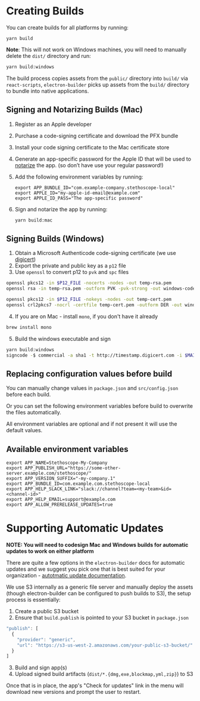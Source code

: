 # Creating Builds

You can create builds for all platforms by running:

```
yarn build
```

**Note**: This will not work on Windows machines, you will need to manually delete the `dist/` directory and run:

```bash
yarn build:windows
```

The build process copies assets from the `public/` directory into `build/` via `react-scripts`, `electron-builder` picks up assets from the `build/` directory to bundle into native applications.

## Signing and Notarizing Builds (Mac)

1. Register as an Apple developer
2. Purchase a code-signing certificate and download the PFX bundle
3. Install your code signing certificate to the Mac certificate store
4. Generate an app-specific password for the Apple ID that will be used to [notarize](https://developer.apple.com/news/?id=06032019i) the app. (so don’t have use your regular password!)
5. Add the following environment variables by running:

    ```
    export APP_BUNDLE_ID="com.example-company.stethoscope-local"
    export APPLE_ID="my-apple-id-email@example.com"
    export APPLE_ID_PASS="The app-specific password"
    ```

6. Sign and notarize the app by running:

    ```bash
    yarn build:mac
    ```

## Signing Builds (Windows)

1. Obtain a Microsoft Authenticode code-signing certificate (we use [digicert](digicert.com/code-signing/))
2. Export the private and public key as a `p12` file
3. Use `openssl` to convert p12 to `pvk` and `spc` files

```bash
openssl pkcs12 -in $P12_FILE -nocerts -nodes -out temp-rsa.pem
openssl rsa -in temp-rsa.pem -outform PVK -pvk-strong -out windows-code-cert.pvk

openssl pkcs12 -in $P12_FILE -nokeys -nodes -out temp-cert.pem
openssl crl2pkcs7 -nocrl -certfile temp-cert.pem -outform DER -out windows-code-cert.spc
```

4. If you are on Mac - install `mono`, if you don't have it already

```bash
brew install mono
```

5. Build the windows executable and sign

```bash
yarn build:windows
signcode -$ commercial -a sha1 -t http://timestamp.digicert.com -i $MAIN_URL -spc $SPC_FILE.spc -v $PVK_FILE.pvk -n \"Stethoscope Installer\" \"dist/Stethoscope Setup $npm_package_version.exe\"
```

## Replacing configuration values before build

You can manually change values in `package.json` and `src/config.json` before each build.

Or you can set the following environment variables before build to overwrite the files automatically.

All environment variables are optional and if not present it will use the default values.

## Available environment variables

```
export APP_NAME=Stethoscope-My-Company
export APP_PUBLISH_URL="https://some-other-server.example.com/stethoscope/"
export APP_VERSION_SUFFIX="-my-company.1"
export APP_BUNDLE_ID=com.example.com.stethoscope-local
export APP_HELP_SLACK_LINK="slack://channel?team=<my-team>&id=<channel-id>"
export APP_HELP_EMAIL=support@example.com
export APP_ALLOW_PRERELEASE_UPDATES=true
```

# Supporting Automatic Updates

**NOTE: You will need to codesign Mac and Windows builds for automatic updates to work on either platform**

There are quite a few options in the `electron-builder` docs for automatic updates and we suggest you pick one that is best suited for your organization -  [autotmatic update documentation](https://www.electron.build/configuration/publish).

We use S3 internally as a generic file server and manually deploy the assets (though electron-builder can be configured to push builds to S3), the setup process is essentially:

1. Create a public S3 bucket
2. Ensure that `build.publish` is pointed to your S3 bucket in `package.json`

```javascript
"publish": [
  {
    "provider": "generic",
    "url": "https://s3-us-west-2.amazonaws.com/your-public-s3-bucket/"
  }
]
```
3. Build and sign app(s)
4. Upload signed build artifacts (`dist/*.{dmg,exe,blockmap,yml,zip}`) to S3

Once that is in place, the app's "Check for updates" link in the menu will download new versions and prompt the user to restart.
